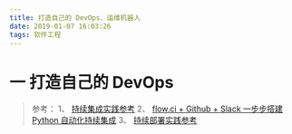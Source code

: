 ```yaml
---
title: 打造自己的 DevOps、运维机器人
date: 2019-01-07 16:03:26
tags: 软件工程
---
```

# 一 打造自己的 DevOps
> 参考：
1、 [持续集成实践参考](https://www.cnblogs.com/Leo_wl/p/4728745.html)
2、 [flow.ci + Github + Slack 一步步搭建 Python 自动化持续集成](https://www.jianshu.com/p/67286ee91252)
3、 [持续部署实践参考](https://zhuanlan.zhihu.com/p/25066056)


